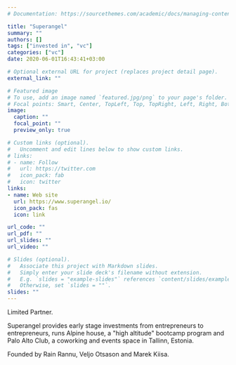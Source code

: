 ```yaml
---
# Documentation: https://sourcethemes.com/academic/docs/managing-content/

title: "Superangel"
summary: ""
authors: []
tags: ["invested in", "vc"]
categories: ["vc"]
date: 2020-06-01T16:43:41+03:00

# Optional external URL for project (replaces project detail page).
external_link: ""

# Featured image
# To use, add an image named `featured.jpg/png` to your page's folder.
# Focal points: Smart, Center, TopLeft, Top, TopRight, Left, Right, BottomLeft, Bottom, BottomRight.
image:
  caption: ""
  focal_point: ""
  preview_only: true

# Custom links (optional).
#   Uncomment and edit lines below to show custom links.
# links:
# - name: Follow
#   url: https://twitter.com
#   icon_pack: fab
#   icon: twitter
links:
- name: Web site
  url: https://www.superangel.io/
  icon_pack: fas
  icon: link

url_code: ""
url_pdf: ""
url_slides: ""
url_video: ""

# Slides (optional).
#   Associate this project with Markdown slides.
#   Simply enter your slide deck's filename without extension.
#   E.g. `slides = "example-slides"` references `content/slides/example-slides.md`.
#   Otherwise, set `slides = ""`.
slides: ""
---
```

Limited Partner.

Superangel provides early stage investments from entrepreneurs to entrepreneurs, runs Alpine house, a "high altitude" bootcamp program and Palo Alto Club, a coworking and events space in Tallinn, Estonia.

Founded by Rain Rannu, Veljo Otsason and Marek Kiisa.

